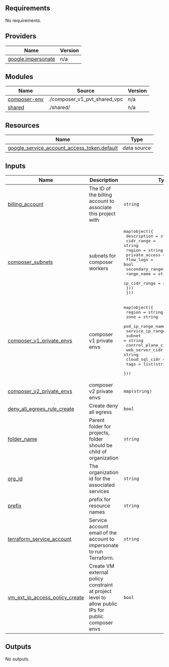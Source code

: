 <!-- BEGIN_TF_DOCS -->
## Requirements

No requirements.

## Providers

| Name | Version |
|------|---------|
| <a name="provider_google.impersonate"></a> [google.impersonate](#provider\_google.impersonate) | n/a |

## Modules

| Name | Source | Version |
|------|--------|---------|
| <a name="module_composer-env"></a> [composer-env](#module\_composer-env) | ./composer_v1_pvt_shared_vpc | n/a |
| <a name="module_shared"></a> [shared](#module\_shared) | ./shared/ | n/a |

## Resources

| Name | Type |
|------|------|
| [google_service_account_access_token.default](https://registry.terraform.io/providers/hashicorp/google/latest/docs/data-sources/service_account_access_token) | data source |

## Inputs

| Name | Description | Type | Default | Required |
|------|-------------|------|---------|:--------:|
| <a name="input_billing_account"></a> [billing\_account](#input\_billing\_account) | The ID of the billing account to associate this project with | `string` | n/a | yes |
| <a name="input_composer_subnets"></a> [composer\_subnets](#input\_composer\_subnets) | subnets for composer workers | <pre>map(object({<br>    description    = string<br>    cidr_range     = string<br>    region         = string<br>    private_access = bool<br>    flow_logs      = bool<br>    secondary_ranges = list(object({<br>      range_name    = string<br>      ip_cidr_range = string<br>    }))<br>  }))</pre> | `{}` | no |
| <a name="input_composer_v1_private_envs"></a> [composer\_v1\_private\_envs](#input\_composer\_v1\_private\_envs) | composer v1 private envs | <pre>map(object({<br>    region                = string<br>    zone                  = string<br>    pod_ip_range_name     = string<br>    service_ip_range_name = string<br>    subnet                = string<br>    control_plane_cidr    = string<br>    web_server_cidr       = string<br>    cloud_sql_cidr        = string<br>    tags                  = list(string)<br>  }))</pre> | `{}` | no |
| <a name="input_composer_v2_private_envs"></a> [composer\_v2\_private\_envs](#input\_composer\_v2\_private\_envs) | composer v2 private envs | `map(string)` | `{}` | no |
| <a name="input_deny_all_egrees_rule_create"></a> [deny\_all\_egrees\_rule\_create](#input\_deny\_all\_egrees\_rule\_create) | Create deny all egress | `bool` | `true` | no |
| <a name="input_folder_name"></a> [folder\_name](#input\_folder\_name) | Parent folder for projects, folder should be child of organization | `string` | n/a | yes |
| <a name="input_org_id"></a> [org\_id](#input\_org\_id) | The organization id for the associated services | `string` | n/a | yes |
| <a name="input_prefix"></a> [prefix](#input\_prefix) | prefix for resource names | `string` | n/a | yes |
| <a name="input_terraform_service_account"></a> [terraform\_service\_account](#input\_terraform\_service\_account) | Service account email of the account to impersonate to run Terraform. | `string` | n/a | yes |
| <a name="input_vm_ext_ip_access_policy_create"></a> [vm\_ext\_ip\_access\_policy\_create](#input\_vm\_ext\_ip\_access\_policy\_create) | Create VM external policy constraint at project level to allow public IPs for public composer envs | `bool` | `true` | no |

## Outputs

No outputs.
<!-- END_TF_DOCS -->
